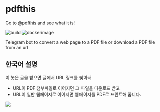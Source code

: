 # pdfthis

Go to [@pdfthis](https://t.me/pdfthis_bot) and see what it is!

![build](https://github.com/unchartedsky/pdfthis/workflows/build/badge.svg)
![dockerimage](https://github.com/unchartedsky/pdfthis/workflows/dockerimage/badge.svg)

Telegram bot to convert a web page to a PDF file or download a PDF file from an url

## 한국어 설명

이 봇은 글을 받으면 글에서 URL 링크를 찾아서

- URL이 PDF 첨부파일로 이어지면 그 파일을 다운로드 받고
- URL이 일반 웹페이지로 이어지면 웹페이지를 PDF로 프린트해 줍니다.

![](docs/images/screenshot_1.jpg)
